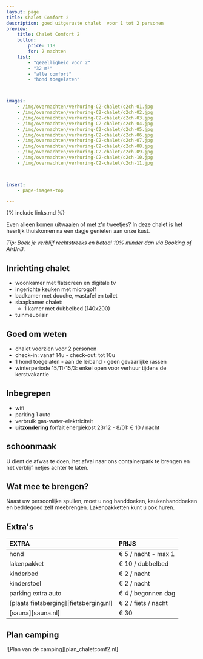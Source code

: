 ```yaml
---
layout: page
title: Chalet Comfort 2
description: goed uitgeruste chalet  voor 1 tot 2 personen
preview:
    title: Chalet Comfort 2
    button:
        price: 118
        for: 2 nachten
    list:
        - "gezelligheid voor 2"
        - "32 m²"
        - "alle comfort"
        - "hond toegelaten"



images:
    - /img/overnachten/verhuring-C2-chalet/c2ch-01.jpg
    - /img/overnachten/verhuring-C2-chalet/c2ch-02.jpg
    - /img/overnachten/verhuring-C2-chalet/c2ch-03.jpg
    - /img/overnachten/verhuring-C2-chalet/c2ch-04.jpg
    - /img/overnachten/verhuring-C2-chalet/c2ch-05.jpg
    - /img/overnachten/verhuring-C2-chalet/c2ch-06.jpg
    - /img/overnachten/verhuring-C2-chalet/c2ch-07.jpg
    - /img/overnachten/verhuring-C2-chalet/c2ch-08.jpg
    - /img/overnachten/verhuring-C2-chalet/c2ch-09.jpg
    - /img/overnachten/verhuring-C2-chalet/c2ch-10.jpg
    - /img/overnachten/verhuring-C2-chalet/c2ch-11.jpg



insert:
    - page-images-top

---
```


{% include links.md %}


Even alleen komen uitwaaien of met z'n tweetjes? In deze chalet is het heerlijk thuiskomen na een dagje genieten aan onze kust.

*Tip: Boek je verblijf rechtstreeks en betaal 10% minder dan via Booking of AirBnB.*

## Inrichting chalet

- woonkamer met flatscreen en digitale tv
- ingerichte keuken met microgolf
- badkamer met douche, wastafel en toilet
- slaapkamer chalet:
    - 1 kamer met dubbelbed (140x200)
- tuinmeubilair

## Goed om weten

- chalet voorzien voor 2 personen
- check-in: vanaf 14u - check-out: tot 10u
- 1 hond toegelaten - aan de leiband - geen gevaarlijke rassen
- winterperiode 15/11-15/3: enkel open voor verhuur tijdens de kerstvakantie


## Inbegrepen
- wifi
- parking 1 auto
- verbruik gas-water-elektriciteit
- **uitzondering** forfait energiekost 23/12 - 8/01: € 10 / nacht


## schoonmaak
U dient de afwas te doen, het afval naar ons containerpark te brengen en het verblijf netjes achter te laten.


## Wat mee te brengen?
Naast uw persoonlijke spullen, moet u nog handdoeken, keukenhanddoeken en beddegoed zelf meebrengen.
Lakenpakketten kunt u ook huren.


## Extra's

EXTRA               | PRIJS
:-------------------|:-----------|
hond                | € 5 / nacht - max 1
lakenpakket         | € 10 / dubbelbed
kinderbed           | € 2 / nacht
kinderstoel         | € 2 / nacht
parking extra auto  | € 4 / begonnen dag
[plaats fietsberging][fietsberging.nl]| € 2 / fiets / nacht
[sauna][sauna.nl]   | € 30


## Plan camping

![Plan van de camping][plan_chaletcomf2.nl]
